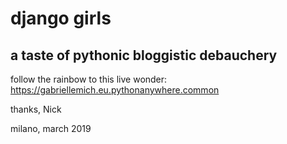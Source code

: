 # django girls
## a taste of pythonic bloggistic debauchery

follow the rainbow to this live wonder: https://gabriellemich.eu.pythonanywhere.common

thanks, Nick

milano, march 2019
